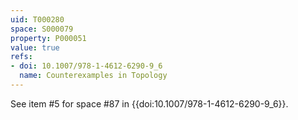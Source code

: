 ```yaml
---
uid: T000280
space: S000079
property: P000051
value: true
refs:
- doi: 10.1007/978-1-4612-6290-9_6
  name: Counterexamples in Topology
---
```


See item #5 for space #87 in {{doi:10.1007/978-1-4612-6290-9_6}}.
